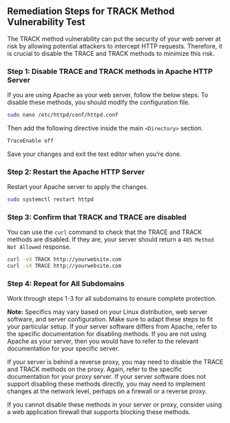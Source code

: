 

## Remediation Steps for TRACK Method Vulnerability Test
The TRACK method vulnerability can put the security of your web server at risk by allowing potential attackers to intercept HTTP requests. Therefore, it is crucial to disable the TRACE and TRACK methods to minimize this risk.

### Step 1: Disable TRACE and TRACK methods in Apache HTTP Server
If you are using Apache as your web server, follow the below steps.
To disable these methods, you should modify the configuration file.

```bash
sudo nano /etc/httpd/conf/httpd.conf
```

Then add the following directive inside the main `<Directory>` section.

```apache
TraceEnable off
```

Save your changes and exit the text editor when you’re done.

### Step 2: Restart the Apache HTTP Server

Restart your Apache server to apply the changes.

```bash
sudo systemctl restart httpd
```

### Step 3: Confirm that TRACK and TRACE are disabled

You can use the `curl` command to check that the TRACE and TRACK methods are disabled. If they are, your server should return a `405 Method Not Allowed` response.

```bash
curl -vX TRACK http://yourwebsite.com
curl -vX TRACE http://yourwebsite.com
```

### Step 4: Repeat for All Subdomains

Work through steps 1-3 for all subdomains to ensure complete protection.

**Note:** Specifics may vary based on your Linux distribution, web server software, and server configuration. Make sure to adapt these steps to fit your particular setup. If your server software differs from Apache, refer to the specific documentation for disabling methods. If you are not using Apache as your server, then you would have to refer to the relevant documentation for your specific server.

If your server is behind a reverse proxy, you may need to disable the TRACE and TRACK methods on the proxy. Again, refer to the specific documentation for your proxy server. If your server software does not support disabling these methods directly, you may need to implement changes at the network level, perhaps on a firewall or a reverse proxy.

If you cannot disable these methods in your server or proxy, consider using a web application firewall that supports blocking these methods.